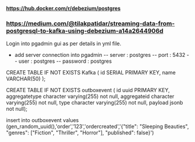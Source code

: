 #### https://hub.docker.com/r/debezium/postgres
### https://medium.com/@tilakpatidar/streaming-data-from-postgresql-to-kafka-using-debezium-a14a2644906d

Login into pgadmin gui as per details in yml file.
- add server connection into pgadmin
-- server : postgres
-- port : 5432
-- user : postgres
-- password : postgres

CREATE TABLE IF NOT EXISTS Kafka ( id SERIAL PRIMARY KEY,   name VARCHAR(50) );


CREATE TABLE IF NOT EXISTS outboxevent ( 
	id uuid PRIMARY KEY,  
	aggregatetype character varying(255) not null, 
	aggregateid character varying(255) not null, 
	type character varying(255) not null, 
	payload jsonb not null);


insert into outboxevent values (gen_random_uuid(),'order','123','ordercreated','{"title": "Sleeping Beauties", "genres": ["Fiction", "Thriller", "Horror"], "published": false}')



